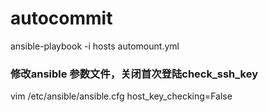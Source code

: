# autocommit
ansible-playbook -i hosts automount.yml
### 修改ansible 参数文件，关闭首次登陆check_ssh_key 
vim /etc/ansible/ansible.cfg
host_key_checking=False
